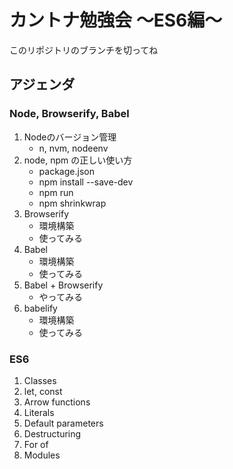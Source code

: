 # カントナ勉強会 〜ES6編〜

このリポジトリのブランチを切ってね

## アジェンダ

### Node, Browserify, Babel

1. Nodeのバージョン管理
   * n, nvm, nodeenv
2. node, npm の正しい使い方
   * package.json
   * npm install --save-dev
   * npm run
   * npm shrinkwrap
3. Browserify
   * 環境構築
   * 使ってみる
4. Babel
   * 環境構築
   * 使ってみる
4. Babel + Browserify
   * やってみる
5. babelify
   * 環境構築
   * 使ってみる

### ES6

1. Classes
2. let, const
3. Arrow functions
4. Literals
5. Default parameters
6. Destructuring
7. For of
8. Modules
